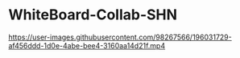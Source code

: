 # WhiteBoard-Collab-SHN


https://user-images.githubusercontent.com/98267566/196031729-af456ddd-1d0e-4abe-bee4-3160aa14d21f.mp4

